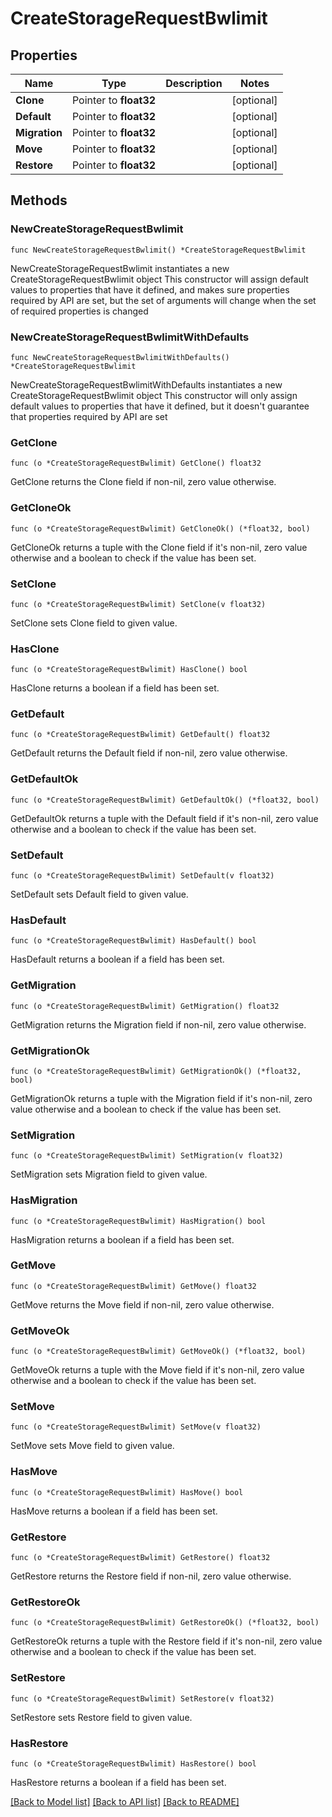 # CreateStorageRequestBwlimit

## Properties

Name | Type | Description | Notes
------------ | ------------- | ------------- | -------------
**Clone** | Pointer to **float32** |  | [optional] 
**Default** | Pointer to **float32** |  | [optional] 
**Migration** | Pointer to **float32** |  | [optional] 
**Move** | Pointer to **float32** |  | [optional] 
**Restore** | Pointer to **float32** |  | [optional] 

## Methods

### NewCreateStorageRequestBwlimit

`func NewCreateStorageRequestBwlimit() *CreateStorageRequestBwlimit`

NewCreateStorageRequestBwlimit instantiates a new CreateStorageRequestBwlimit object
This constructor will assign default values to properties that have it defined,
and makes sure properties required by API are set, but the set of arguments
will change when the set of required properties is changed

### NewCreateStorageRequestBwlimitWithDefaults

`func NewCreateStorageRequestBwlimitWithDefaults() *CreateStorageRequestBwlimit`

NewCreateStorageRequestBwlimitWithDefaults instantiates a new CreateStorageRequestBwlimit object
This constructor will only assign default values to properties that have it defined,
but it doesn't guarantee that properties required by API are set

### GetClone

`func (o *CreateStorageRequestBwlimit) GetClone() float32`

GetClone returns the Clone field if non-nil, zero value otherwise.

### GetCloneOk

`func (o *CreateStorageRequestBwlimit) GetCloneOk() (*float32, bool)`

GetCloneOk returns a tuple with the Clone field if it's non-nil, zero value otherwise
and a boolean to check if the value has been set.

### SetClone

`func (o *CreateStorageRequestBwlimit) SetClone(v float32)`

SetClone sets Clone field to given value.

### HasClone

`func (o *CreateStorageRequestBwlimit) HasClone() bool`

HasClone returns a boolean if a field has been set.

### GetDefault

`func (o *CreateStorageRequestBwlimit) GetDefault() float32`

GetDefault returns the Default field if non-nil, zero value otherwise.

### GetDefaultOk

`func (o *CreateStorageRequestBwlimit) GetDefaultOk() (*float32, bool)`

GetDefaultOk returns a tuple with the Default field if it's non-nil, zero value otherwise
and a boolean to check if the value has been set.

### SetDefault

`func (o *CreateStorageRequestBwlimit) SetDefault(v float32)`

SetDefault sets Default field to given value.

### HasDefault

`func (o *CreateStorageRequestBwlimit) HasDefault() bool`

HasDefault returns a boolean if a field has been set.

### GetMigration

`func (o *CreateStorageRequestBwlimit) GetMigration() float32`

GetMigration returns the Migration field if non-nil, zero value otherwise.

### GetMigrationOk

`func (o *CreateStorageRequestBwlimit) GetMigrationOk() (*float32, bool)`

GetMigrationOk returns a tuple with the Migration field if it's non-nil, zero value otherwise
and a boolean to check if the value has been set.

### SetMigration

`func (o *CreateStorageRequestBwlimit) SetMigration(v float32)`

SetMigration sets Migration field to given value.

### HasMigration

`func (o *CreateStorageRequestBwlimit) HasMigration() bool`

HasMigration returns a boolean if a field has been set.

### GetMove

`func (o *CreateStorageRequestBwlimit) GetMove() float32`

GetMove returns the Move field if non-nil, zero value otherwise.

### GetMoveOk

`func (o *CreateStorageRequestBwlimit) GetMoveOk() (*float32, bool)`

GetMoveOk returns a tuple with the Move field if it's non-nil, zero value otherwise
and a boolean to check if the value has been set.

### SetMove

`func (o *CreateStorageRequestBwlimit) SetMove(v float32)`

SetMove sets Move field to given value.

### HasMove

`func (o *CreateStorageRequestBwlimit) HasMove() bool`

HasMove returns a boolean if a field has been set.

### GetRestore

`func (o *CreateStorageRequestBwlimit) GetRestore() float32`

GetRestore returns the Restore field if non-nil, zero value otherwise.

### GetRestoreOk

`func (o *CreateStorageRequestBwlimit) GetRestoreOk() (*float32, bool)`

GetRestoreOk returns a tuple with the Restore field if it's non-nil, zero value otherwise
and a boolean to check if the value has been set.

### SetRestore

`func (o *CreateStorageRequestBwlimit) SetRestore(v float32)`

SetRestore sets Restore field to given value.

### HasRestore

`func (o *CreateStorageRequestBwlimit) HasRestore() bool`

HasRestore returns a boolean if a field has been set.


[[Back to Model list]](../README.md#documentation-for-models) [[Back to API list]](../README.md#documentation-for-api-endpoints) [[Back to README]](../README.md)


